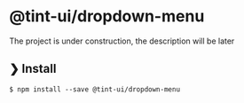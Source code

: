 # @tint-ui/dropdown-menu

The project is under construction, the description will be later

## ❯ Install

```
$ npm install --save @tint-ui/dropdown-menu
```
